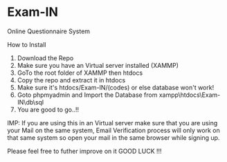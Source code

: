 # Exam-IN


Online Questionnaire System

How to Install

1. Download the Repo
2. Make sure you have an Virtual server installed (XAMMP)
3. GoTo the root folder of XAMMP then htdocs
4. Copy the repo and extract it in htdocs
5. Make sure it's htdocs/Exam-IN/(codes) or else database won't work!
6. Goto phpmyadmin and Import the Database from xampp\htdocs\Exam-IN\db\sql
7. You are good to go..!! 

IMP: If you are using this in an Virtual server make sure that you are using your Mail on the same system, Email Verification process will only work on that same system so open your mail in the same browser while signing up.

Please feel free to futher improve on it GOOD LUCK !!!
